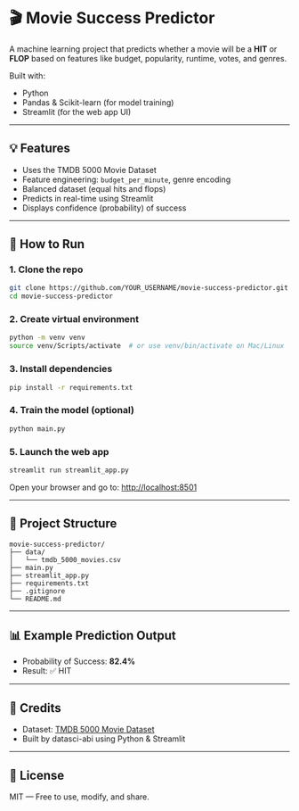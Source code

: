 # 🎬 Movie Success Predictor

A machine learning project that predicts whether a movie will be a **HIT** or **FLOP** based on features like budget, popularity, runtime, votes, and genres.

Built with:
- Python
- Pandas & Scikit-learn (for model training)
- Streamlit (for the web app UI)

---

## 💡 Features

- Uses the TMDB 5000 Movie Dataset
- Feature engineering: `budget_per_minute`, genre encoding
- Balanced dataset (equal hits and flops)
- Predicts in real-time using Streamlit
- Displays confidence (probability) of success

---

## 🚀 How to Run

### 1. Clone the repo

```bash
git clone https://github.com/YOUR_USERNAME/movie-success-predictor.git
cd movie-success-predictor
```

### 2. Create virtual environment

```bash
python -m venv venv
source venv/Scripts/activate  # or use venv/bin/activate on Mac/Linux
```

### 3. Install dependencies

```bash
pip install -r requirements.txt
```

### 4. Train the model (optional)

```bash
python main.py
```

### 5. Launch the web app

```bash
streamlit run streamlit_app.py
```

Open your browser and go to: [http://localhost:8501](http://localhost:8501)

---

## 📁 Project Structure

```
movie-success-predictor/
├── data/
│   └── tmdb_5000_movies.csv
├── main.py
├── streamlit_app.py
├── requirements.txt
├── .gitignore
└── README.md
```

---

## 📊 Example Prediction Output

- Probability of Success: **82.4%**
- Result: ✅ HIT

---

## 📝 Credits

- Dataset: [TMDB 5000 Movie Dataset](https://www.kaggle.com/datasets/tmdb/tmdb-movie-metadata)
- Built by datasci-abi using Python & Streamlit

---

## 🔗 License

MIT — Free to use, modify, and share.
